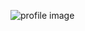 ![profile image](https://avatars.githubusercontent.com/u/10040764?s=400&u=7d5ab11d8c20ab76ca6605fa413ab859e5204420&v=4)
